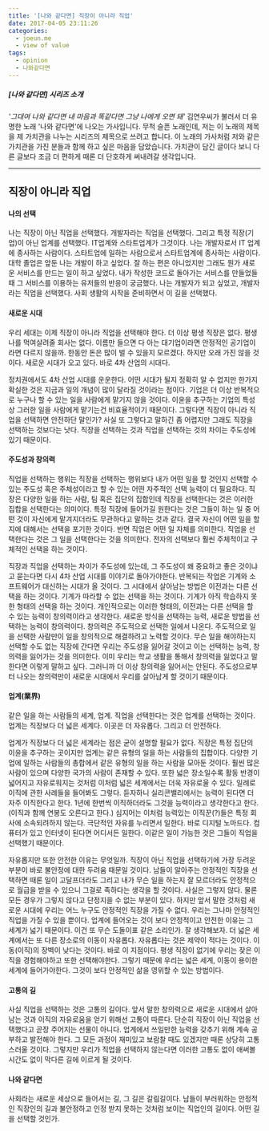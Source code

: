 ```yaml
---
title: '[나와 같다면] 직장이 아니라 직업'
date: 2017-04-05 23:11:26
categories:
  - joeun.me
  - view of value
tags:
  - opinion
  - 나와같다면
---
```

##### [나와 같다면] 시리즈 소개
  _'그대여 나와 같다면 내 마음과 똑같다면 그냥 나에게 오면 돼'_ 김연우씨가 불러서 더 유명한 노래 '나와 같다면'에 나오는 가사입니다. 무척 슬픈 노래인데, 저는 이 노래의 제목을 제 가치관을 나누는 시리즈의 제목으로 쓰려고 합니다. 이 노래의 가사처럼 저와 같은 가치관을 가진 분들과 함께 하고 싶은 마음을 담았습니다. 가치관이 담긴 글이다 보니 다른 글보다 조금 더 편하게 때론 더 단호하게 써내려갈 생각입니다.

* * *

## 직장이 아니라 직업

#### 나의 선택
나는 직장이 아닌 직업을 선택했다. 개발자라는 직업을 선택했다. 그리고 특정 직장(기업)이 아닌 업계를 선택했다. IT업계와 스타트업계가 그것이다. 나는 개발자로서 IT 업계에 종사하는 사람이다. 스타트업에 일하는 사람으로서 스타트업계에 종사하는 사람이다. 대학 졸업은 앞둔 나는 개발이 하고 싶었다. 잘 하는 편은 아니었지만 그래도 뭔가 새로운 서비스를 만드는 일이 하고 싶었다. 내가 작성한 코드로 돌아가는 서비스를 만들었들 때 그 서비스를 이용하는 유저들의 반응이 궁금했다. 나는 개발자가 되고 싶었고, 개발자라는 직업을 선택했다. 사회 생활의 시작을 준비하면서 이 길을 선택했다.

#### 새로운 시대
우리 세대는 이제 직장이 아니라 직업을 선택해야 한다. 더 이상 평생 직장은 없다. 평생 나를 먹여살려줄 회사는 없다. 이름만 들으면 다 아는 대기업이라면 안정적인 공기업이라면 다르지 않을까. 한동안 돈은 많이 벌 수 있을지 모르겠다. 하지만 오래 가진 않을 것이다. 새로운 시대가 오고 있다. 바로 4차 산업의 시대다. 

정치권에서도 4차 산업 시대를 운운한다. 어떤 시대가 될지 정확히 알 수 없지만 한가지 확실한 것은 지금과 일의 개념이 많이 달라질 것이라는 점이다. 기업은 더 이상 반복적으로 누구나 할 수 있는 일을 사람에게 맡기지 않을 것이다. 이윤을 추구하는 기업의 특성상 그러한 일을 사람에게 맡기는건 비효율적이기 때문이다. 그렇다면 직장이 아니라 직업을 선택하면 안전하단 말인가? 사실 또 그렇다고 말하긴 좀 어렵지만 그래도 직장을 선택하는 것보다는 낫다. 직장을 선택하는 것과 직업을 선택하는 것의 차이는 주도성에 있기 때문이다.

#### 주도성과 창의력
직업을 선택하는 행위는 직장을 선택하는 행위보다 내가 어떤 일을 할 것인지 선택할 수 있는 주도성 혹은 주체성이라고 할 수 있는 어떤 자주적인 선택 능력이 더 필요하다. 직장은 다양한 일을 하는 사람, 팀 혹은 집단의 집합인데 직장을 선택한다는 것은 이러한 집합을 선택한다는 의미이다. 특정 직장에 들어가길 원한다는 것은 그들이 하는 일 중 어떤 것이 자신에게 맡겨지더라도 무관하다고 말하는 것과 같다. 결국 자신이 어떤 일을 할지에 대해서는 선택을 포기한 것이다. 반면 직업은 어떤 일 자체를 의미한다. 직업을 선택한다는 것은 그 일을 선택한다는 것을 의미한다. 전자의 선택보다 훨씬 주체적이고 구체적인 선택을 하는 것이다. 

직장과 직업을 선택하는 차이가 주도성에 있는데, 그 주도성이 왜 중요하고 좋은 것이냐고 묻는다면 다시 4차 산업 시대를 이야기로 돌아가야한다. 반복되는 작업은 기계와 소프트웨어가 대신하는 시대가 올 것이다. 그 시대에서 살아남는 방법은 이전과는 다른 선택을 하는 것이다. 기계가 따라할 수 없는 선택을 하는 것이다. 기계가 아직 학습하지 못한 형태의 선택을 하는 것이다. 개인적으로는 이러한 형태의, 이전과는 다른 선택을 할 수 있는 능력이 창의력이라고 생각한다. 새로운 방식을 선택하는 능력, 새로운 방법을 선택하는 능력이 창의력이다. 창의력은 주도적으로 선택한 일에서 나온다. 주도적으로 일을 선택한 사람만이 일을 창의적으로 해결하려고 노력할 것이다. 무슨 일을 해야하는지 선택할 수도 없는 직장에 간다면 우리는 주도성을 잃어갈 것이고 이는 선택하는 능력, 창의력을 잃어가는 것을 의미한다. 이미 우리는 학교 생활을 통해서 창의력을 잃었다고 말한다면 이렇게 말하고 싶다. 그러니까 더 이상 창의력을 잃어서는 안된다. 주도성으로부터 나오는 창의력만이 새로운 시대에서 우리를 살아남게 할 것이기 때문이다.

#### 업계(業界)
같은 일을 하는 사람들의 세계, 업계. 직업을 선택한다는 것은 업계를 선택하는 것이다. 업계는 직장보다 더 넓은 세계다. 이곳은 더 자유롭다. 그리고 더 안전하다.

업계가 직장보다 더 넓은 세계라는 점은 굳이 설명할 필요가 없다. 직장은 특정 집단의 이윤을 추구하는 곳이지만 업계는 같은 유형의 일을 하는 사람들의 집합이다. 다양한 기업에 일하는 사람들의 총합에서 같은 유형의 일을 하는 사람을 모아둔 것이다. 훨씬 많은 사람이 있으며 다양한 국가의 사람이 존재할 수 있다. 또한 넓은 장소일수록 활동 반경이 넓어지고 자유로워지는 것처럼 이처럼 넓은 세계에서는 더욱 자유로울 수 있다. 일례로 이직에 관한 사례들을 들어봐도 그렇다. 듣자하니 실리콘밸리에서는 능력이 된다면 더 자주 이직한다고 한다. 1년에 한번씩 이직하더라도 그것을 능력이라고 생각한다고 한다. (이직과 함께 연봉도 오른다고 한다.) 심지어는 이처럼 능력있는 이직꾼(?)들은 특정 회사에 소속되려하지 않는다. 극단적인 자유를 누리면서 일한다. 바로 디지털 노마드다. 컴퓨터가 있고 인터넷이 된다면 어디서든 일한다. 이같은 일이 가능한 것은 그들이 직업을 선택했기 때문이다. 

자유롭지만 또한 안전한 이유는 무엇일까. 직장이 아닌 직업을 선택하기에 가장 두려운 부분이 바로 불안정에 대한 두려움 때문일 것이다. 남들이 알아주는 안정적인 직장을 선택하면 때론 일이 고달프더라도 그리고 내가 무슨 일을 하는지 잘 모르더라도 안정적으로 월급을 받을 수 있으니 그걸로 족하다는 생각을 할 것이다. 사실은 그렇지 않다. 물론 모든 경우가 그렇지 않다고 단정지을 수 없는 부분이 있다. 하지만 앞서 말한 것처럼 새로운 시대에 우리는 어느 누구도 안정적인 직장을 가질 수 없다. 우리는 그나마 안정적인 직업을 가질 수 있을 뿐이다. 업계에 들어오는 것이 보다 안정적이고 안전한 이유는 그 세계가 넓기 때문이다. 이건 또 무슨 도돌이표 같은 소리인가. 잘 생각해보자. 더 넓은 세계에서는 또 다른 장소로의 이동이 자유롭다. 자유롭다는 것은 제약이 적다는 것이다. 이동(이직)의 장벽이 낮다는 것이다. 바로 이 지점이다. 평생 직장이 없기에 우리는 잦은 이직을 경험해야하고 또한 선택해야한다. 그렇기 때문에 우리는 넓은 세계, 이동이 용이한 세계에 들어가야한다. 그것이 보다 안정적인 삶을 영위할 수 있는 방법이다.

#### 고통의 길
사실 직업을 선택하는 것은 고통의 길이다. 앞서 말한 창의력으로 새로운 시대에서 살아남는 것과 이직의 자유로움을 얻기 위해선 고통이 따른다. 단순히 직장이 아닌 직업을 선택했다고 곧장 주어지는 선물이 아니다. 업계에서 쓰일만한 능력을 갖추기 위해 계속 공부하고 발전해야 한다. 그 모든 과정이 재미있고 보람찰 때도 있겠지만 때론 상당히 고통스러울 것이다. 그렇지만 우리가 직업을 선택하지 않는다면 이러한 고통도 없이 애써볼 시간도 없이 막다른 길에 이르게 될 것이다.

#### 나와 같다면
사회라는 새로운 세상으로 들어서는 길, 그 길은 갈림길이다. 
남들이 부러워하는 안정적인 직장인의 길과 불안정하고 인정 받지 못하는 것처럼 보이는 직업인의 길이다. 어떤 길을 선택할 것인가.
